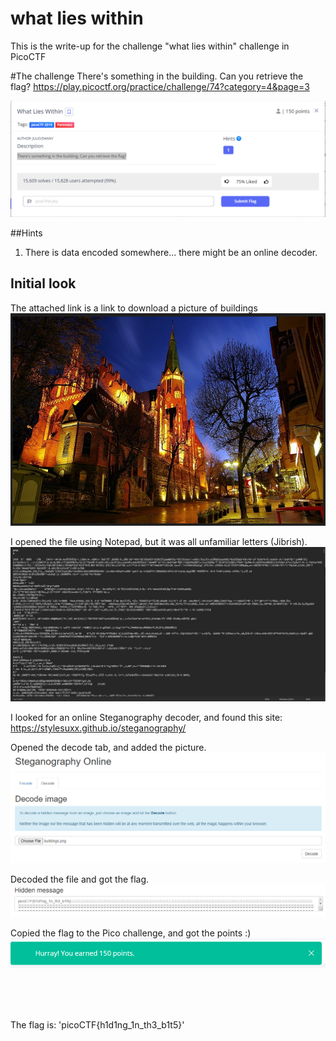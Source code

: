 # what lies within
This is the write-up for the challenge "what lies within" challenge in PicoCTF

#The challenge
There's something in the building. Can you retrieve the flag? https://play.picoctf.org/practice/challenge/74?category=4&page=3 

![](images/screenshot1.png)

##Hints
1. There is data encoded somewhere... there might be an online decoder.

## Initial look
The attached link is a link to download a picture of buildings
![](images/screenshot2.png)

I opened the file using Notepad, but it was all unfamiliar letters (Jibrish).<br/>
![](images/screenshot3.png)

I looked for an online Steganography decoder, and found this site:<br/>
https://stylesuxx.github.io/steganography/<br/>

Opened the decode tab, and added  the picture.<br/>
![](images/screenshot4.png)

Decoded the file and got the flag.<br/>
![](images/screenshot5.png)

Copied the flag to the Pico challenge, and got the points :)
![](images/screenshot6.png)

<br/><br/>

<br/>
The flag is: 'picoCTF{h1d1ng_1n_th3_b1t5}'

